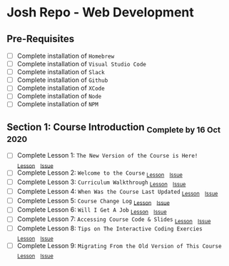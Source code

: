 # Josh Repo - Web Development

## Pre-Requisites
- [ ] Complete installation of `Homebrew`
- [ ] Complete installation of `Visual Studio Code`
- [ ] Complete installation of `Slack`
- [ ] Complete installation of `Github`
- [ ] Complete installation of `XCode`
- [ ] Complete installation of `Node`
- [ ] Complete installation of `NPM`

## Section 1: Course Introduction <sub>Complete by 16 Oct 2020</sub>

- [ ] Complete Lesson 1: `The New Version of the Course is Here!` <sub>[Lesson](https://www.udemy.com/course/the-web-developer-bootcamp/learn/lecture/22608008#overview)</sub>&nbsp;&nbsp;&nbsp;<sub>[Issue](https://github.com/rodriggj/WebDevelopmentJosh/issues/2)</sub>
- [ ] Complete Lesson 2: `Welcome to the Course` <sub>[Lesson](https://www.udemy.com/course/the-web-developer-bootcamp/learn/lecture/22587506#overview)</sub>&nbsp;&nbsp;&nbsp;<sub>[Issue](https://github.com/rodriggj/WebDevelopmentJosh/issues/3)</sub>
- [ ] Complete Lesson 3: `Curriculum Walkthrough` <sub>[Lesson](https://www.udemy.com/course/the-web-developer-bootcamp/learn/lecture/22587510#overview)</sub>&nbsp;&nbsp;&nbsp;<sub>[Issue](https://github.com/rodriggj/WebDevelopmentJosh/issues/4)</sub>
- [ ] Complete Lesson 4: `When Was the Course Last Updated` <sub>[Lesson](https://www.udemy.com/course/the-web-developer-bootcamp/learn/lecture/22587514#overview)</sub>&nbsp;&nbsp;&nbsp;<sub>[Issue](https://github.com/rodriggj/WebDevelopmentJosh/issues/5)</sub>
- [ ] Complete Lesson 5: `Course Change Log` <sub>[Lesson](https://www.udemy.com/course/the-web-developer-bootcamp/learn/lecture/22588356#overview)</sub>&nbsp;&nbsp;&nbsp;<sub>[Issue](https://github.com/rodriggj/WebDevelopmentJosh/issues/6)</sub>
- [ ] Complete Lesson 6: `Will I Get A Job` <sub>[Lesson](https://www.udemy.com/course/the-web-developer-bootcamp/learn/lecture/22587516#overview)</sub>&nbsp;&nbsp;&nbsp;<sub>[Issue](https://github.com/rodriggj/WebDevelopmentJosh/issues/7)</sub>
- [ ] Complete Lesson 7: `Accessing Course Code & Slides` <sub>[Lesson](https://www.udemy.com/course/the-web-developer-bootcamp/learn/lecture/22587518#overview)</sub>&nbsp;&nbsp;&nbsp;<sub>[Issue](https://github.com/rodriggj/WebDevelopmentJosh/issues/8)</sub>
- [ ] Complete Lesson 8: `Tips on The Interactive Coding Exercies` <sub>[Lesson](https://www.udemy.com/course/the-web-developer-bootcamp/learn/lecture/22708691#overview)</sub>&nbsp;&nbsp;&nbsp;<sub>[Issue](https://github.com/rodriggj/WebDevelopmentJosh/issues/9)</sub>
- [ ] Complete Lesson 9: `Migrating From the Old Version of This Course` <sub>[Lesson](https://www.udemy.com/course/the-web-developer-bootcamp/learn/lecture/22711119#overview)</sub>&nbsp;&nbsp;&nbsp;<sub>[Issue](https://github.com/rodriggj/WebDevelopmentJosh/issues/10)</sub>